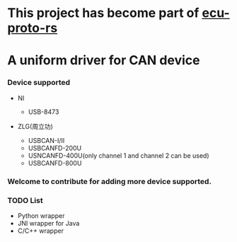# This project has become part of [ecu-proto-rs](https://github.com/zhuyu4839/ecu-proto-rs)
# A uniform driver for CAN device 

### Device supported

  - NI
    - USB-8473

  - ZLG(周立功) 
    - USBCAN-I/II
    - USBCANFD-200U
    - USNCANFD-400U(only channel 1 and channel 2 can be used)
    - USBCANFD-800U

### Welcome to contribute for adding more device supported.

### TODO List

  - Python wrapper
  - JNI wrapper for Java
  - C/C++ wrapper
